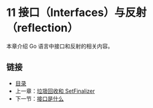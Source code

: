 ﻿# 11 接口（Interfaces）与反射（reflection）

本章介绍 Go 语言中接口和反射的相关内容。


<extoc></extoc>

## 链接

- [目录](directory.md)
- 上一章：[垃圾回收和 SetFinalizer](10.8.md)
- 下一节：[接口是什么](11.1.md)
